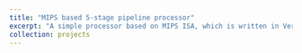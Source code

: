 ```yaml
---
title: "MIPS based 5-stage pipeline processor"
excerpt: "A simple processor based on MIPS ISA, which is written in Verilog and has 5-stage pipeline."
collection: projects
---
```

